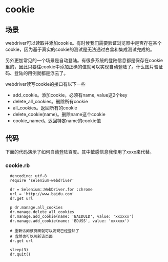 cookie
======

场景
-----
webdriver可以读取并添加cookie。有时候我们需要验证浏览器中是否存在某个cookie，因为基于真实的cookie的测试是无法通过白盒和集成测试完成的。

另外更加常见的一个场景是自动登陆。有很多系统的登陆信息都是保存在cookie里的，因此只要往cookie中添加正确的值就可以实现自动登陆了。什么图片验证码、登陆的用例就都是浮云了。

webdriver读写cookie的接口有以下一些

* add_cookie。添加cookie，必须有name, value这2个key
* delete_all_cookies。删除所有cookie
* all_cookies。返回所有的cookie
* delete_cookie(name)。删除name这个cookie
* cookie_named。返回特定name的cookie值


代码
----
下面的代码演示了如何自动登陆百度。其中敏感信息我使用了xxxx来代替。
### cookie.rb
```
  #encoding: utf-8
  require 'selenium-webdriver'

  dr = Selenium::WebDriver.for :chrome
  url = 'http://www.baidu.com'
  dr.get url

  p dr.manage.all_cookies
  dr.manage.delete_all_cookies
  dr.manage.add_cookie(name: 'BAIDUID', value: 'xxxxxx')
  dr.manage.add_cookie(name: 'BDUSS', value: 'xxxxxx')

  # 重新访问该页面就可以发现已经登陆了
  # 当然也可以刷新该页面
  dr.get url

  sleep(3)
  dr.quit()
```

